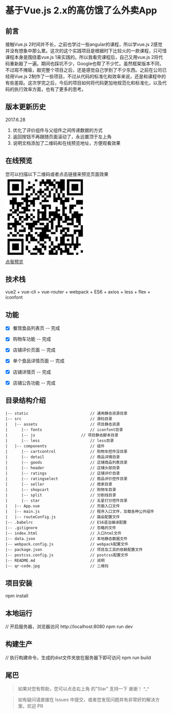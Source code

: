 # 基于Vue.js 2.x的高仿饿了么外卖App #

## 前言

接触Vue.js 2时间并不长，之前也学过一些angular的课程，所以学vue.js 2感觉并没有想象中那么累。这次的这个实践项目是根据时下比较火的一款课程，只可惜课程本身是围绕着vue.js 1来实践的。所以我看完课程后，自己又用vue.js 2将代码重新敲了一遍。期间也踩坑不少，Google也帮了不少忙。虽然框架版本不同，不过瑕不掩瑜，敲完整个项目之后，还是感觉自己学到了不少东西。之前在公司已经用Vue.js 2制作了一些项目，不过从代码的标准化和效率来说，还是和课程中的有些差距。这次学完之后，今后的项目如何将代码更加地规范化和标准化，以及代码的执行效率方面，也有了更多的思考。


## 版本更新历史

2017.6.28

1. 优化了评价组件与父组件之间传递数据的方式
2. 返回按钮不再跟随页面滚动了，永远置顶于左上角
3. 说明文档添加了二维码和在线预览地址，方便观看效果


## 在线预览

您可以扫描以下二维码或者点击链接来预览页面效果<br />
![扫描二维码](https://github.com/aioros2016/ele/blob/master/qr-code.jpg)<br />
<a href="http://lizhigang.cn/ele" target="_blank">点我预览</a>


## 技术栈

vue2 + vue-cli + vue-router + webpack + ES6 + axios + less + flex + iconfont


## 功能
- [x] 餐馆食品列表页 -- 完成
- [x] 购物车功能 -- 完成
- [x] 店铺评价页面 -- 完成
- [x] 单个食品详情页面 -- 完成
- [x] 店铺详情页 -- 完成
- [x] 店铺公告功能 -- 完成


## 目录结构介绍 ##

	|-- static                           // 通用静态资源目录
	|-- src                              // 源码目录
	|   |-- assets                       // 项目静态资源
	|      |-- fonts                     // iconfont目录
	|      |-- js           	     // 项目静态脚本目录
	|      |-- less                      // less目录
	|   |-- components                   // 组件
	|      |-- cartcontrol               // 购物车控件没目录
	|      |-- detail                    // 商品详情目录
	|      |-- goods                     // 店铺商品列表目录
	|      |-- header                    // 店铺头部目录
	|      |-- ratings                   // 店铺评价目录
	|      |-- ratingselect              // 商品评价控件目录
	|      |-- seller                    // 商家目录
	|      |-- shopcart                  // 购物车目录
	|      |-- split                     // 分割线目录
	|      |-- star                      // 五星打分控件目录
	|   |-- App.vue                      // 页面入口文件
	|   |-- main.js                      // 程序入口文件，加载各种公共组件
	|   |-- routeConfig.js               // 路由配置文件
	|-- .babelrc                         // ES6语法编译配置
	|-- .gitignore                       // 忽略的文件
	|-- index.html                       // 入口html文件
	|-- data.json                        // 本地静态数据文件
	|-- webpack.config.js                // webpack配置文件
	|-- package.json                     // 项目及工具的依赖配置文件
	|-- postcss.config.js                // postcss配置文件
	|-- README.md                        // 说明
	|-- qr-code.jpg                      // 二维码


## 项目安装

npm install


## 本地运行

// 开启服务器，浏览器访问 http://localhost:8080
npm run dev


## 构建生产

// 执行构建命令，生成的dist文件夹放在服务器下即可访问
npm run build


## 尾巴

>  如果对您有帮助，您可以点击右上角 的"Star" 支持一下 谢谢！ ^_^

>  如有疑问请直接在 Issues 中提交，或者您发现问题并有非常好的解决方案，欢迎 PR 
